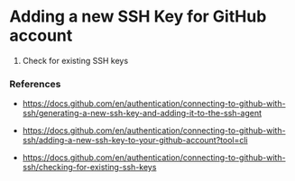 # Adding a new SSH Key for GitHub account

1. Check for existing SSH keys

### References

- https://docs.github.com/en/authentication/connecting-to-github-with-ssh/generating-a-new-ssh-key-and-adding-it-to-the-ssh-agent

- https://docs.github.com/en/authentication/connecting-to-github-with-ssh/adding-a-new-ssh-key-to-your-github-account?tool=cli

- https://docs.github.com/en/authentication/connecting-to-github-with-ssh/checking-for-existing-ssh-keys
